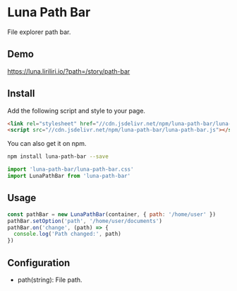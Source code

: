 # Luna Path Bar

File explorer path bar.

## Demo

https://luna.liriliri.io/?path=/story/path-bar

## Install

Add the following script and style to your page.

```html
<link rel="stylesheet" href="//cdn.jsdelivr.net/npm/luna-path-bar/luna-path-bar.css" />
<script src="//cdn.jsdelivr.net/npm/luna-path-bar/luna-path-bar.js"></script>
```

You can also get it on npm.

```bash
npm install luna-path-bar --save
```

```javascript
import 'luna-path-bar/luna-path-bar.css'
import LunaPathBar from 'luna-path-bar'
```

## Usage

```javascript
const pathBar = new LunaPathBar(container, { path: '/home/user' })
pathBar.setOption('path', '/home/user/documents')
pathBar.on('change', (path) => {
  console.log('Path changed:', path)
})
```

## Configuration

* path(string): File path.
